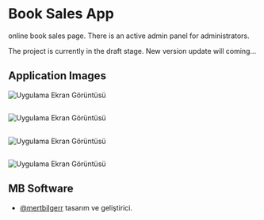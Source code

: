 
# Book Sales App

online book sales page. There is an active admin panel for administrators.

The project is currently in the draft stage. New version update will coming...




## Application Images

![Uygulama Ekran Görüntüsü](https://i.ibb.co/r2S6FMj/Ekran-G-r-nt-s-530.png)
##
![Uygulama Ekran Görüntüsü](https://i.ibb.co/Fzbq7rn/Ekran-G-r-nt-s-531.png)
##
![Uygulama Ekran Görüntüsü](https://i.ibb.co/gZ8C8bP/Ekran-G-r-nt-s-532.png)
##
![Uygulama Ekran Görüntüsü](https://i.ibb.co/jDMKmTV/Ekran-G-r-nt-s-533.png)


  
## MB Software

- [@mertbilgerr](https://github.com/mertbilger) tasarım ve geliştirici.

  
